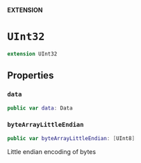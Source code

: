 **EXTENSION**

# `UInt32`
```swift
extension UInt32
```

## Properties
### `data`

```swift
public var data: Data
```

### `byteArrayLittleEndian`

```swift
public var byteArrayLittleEndian: [UInt8]
```

Little endian encoding of bytes
